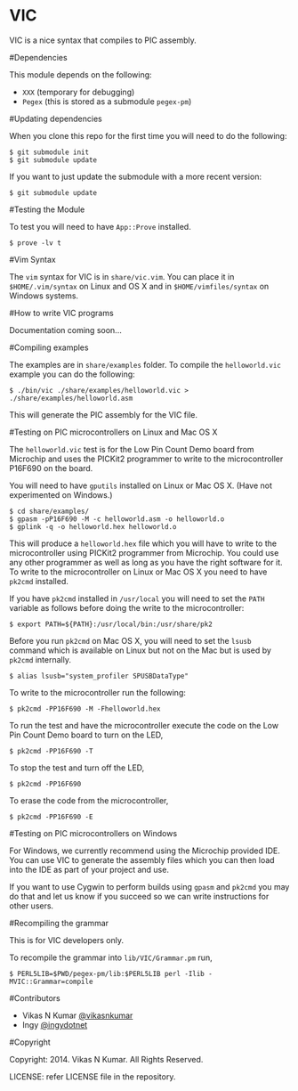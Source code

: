 VIC
===

VIC is a nice syntax that compiles to PIC assembly.

#Dependencies

This module depends on the following:

- `XXX` (temporary for debugging)
- `Pegex` (this is stored as a submodule `pegex-pm`)

#Updating dependencies

When you clone this repo for the first time you will need to do the following:

    $ git submodule init
    $ git submodule update

If you want to just update the submodule with a more recent version:

    $ git submodule update


#Testing the Module

To test you will need to have `App::Prove` installed.

    $ prove -lv t

#Vim Syntax

The `vim` syntax for VIC is in `share/vic.vim`. You can place it in
`$HOME/.vim/syntax` on Linux and OS X and in `$HOME/vimfiles/syntax` on Windows
systems.

#How to write VIC programs

Documentation coming soon...


#Compiling examples

The examples are in `share/examples` folder. To compile the `helloworld.vic`
example you can do the following:

    $ ./bin/vic ./share/examples/helloworld.vic > ./share/examples/helloworld.asm

This will generate the PIC assembly for the VIC file.

#Testing on PIC microcontrollers on Linux and Mac OS X

The `helloworld.vic` test is for the Low Pin Count Demo board from Microchip and
uses the PICKit2 programmer to write to the microcontroller P16F690 on the
board.

You will need to have `gputils` installed on Linux or Mac OS X. (Have not
experimented on Windows.)

    $ cd share/examples/
    $ gpasm -pP16F690 -M -c helloworld.asm -o helloworld.o
    $ gplink -q -o helloworld.hex helloworld.o

This will produce a `helloworld.hex` file which you will have to write to the
microcontroller using PICKit2 programmer from Microchip. You could use any other
programmer as well as long as you have the right software for it. To write to
the microcontroller on Linux or Mac OS X you need to have `pk2cmd` installed.

If you have `pk2cmd` installed in `/usr/local` you will need to set the `PATH`
variable as follows before doing the write to the microcontroller:

    $ export PATH=${PATH}:/usr/local/bin:/usr/share/pk2

Before you run `pk2cmd` on Mac OS X, you will need to set the `lsusb` command
which is available on Linux but not on the Mac but is used by `pk2cmd`
internally.

    $ alias lsusb="system_profiler SPUSBDataType"

To write to the microcontroller run the following:

    $ pk2cmd -PP16F690 -M -Fhelloworld.hex

To run the test and have the microcontroller execute the code on the Low Pin
Count Demo board to turn on the LED,

    $ pk2cmd -PP16F690 -T

To stop the test and turn off the LED,

    $ pk2cmd -PP16F690

To erase the code from the microcontroller,

    $ pk2cmd -PP16F690 -E


#Testing on PIC microcontrollers on Windows

For Windows, we currently recommend using the Microchip provided IDE. You can
use VIC to generate the assembly files which you can then load into the IDE as
part of your project and use.

If you want to use Cygwin to perform builds using `gpasm` and `pk2cmd` you may
do that and let us know if you succeed so we can write instructions for other
users.


#Recompiling the grammar

This is for VIC developers only.

To recompile the grammar into `lib/VIC/Grammar.pm` run,

    $ PERL5LIB=$PWD/pegex-pm/lib:$PERL5LIB perl -Ilib -MVIC::Grammar=compile

#Contributors

- Vikas N Kumar [@vikasnkumar](https://github.com/vikasnkumar/)
- Ingy [@ingydotnet](https://github.com/ingydotnet/)

#Copyright

Copyright: 2014. Vikas N Kumar. All Rights Reserved.

LICENSE: refer LICENSE file in the repository.


